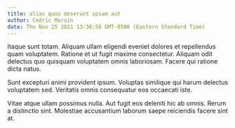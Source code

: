 ```yaml
---
title: alias quos deserunt ipsam aut
author: Cedric Marvin
date: Thu Nov 25 2021 13:36:58 GMT-0500 (Eastern Standard Time)
---
```

Itaque sunt totam. Aliquam ullam eligendi eveniet dolores et repellendus quam voluptatem. Ratione et ut fugit maxime consectetur. Aliquam odit delectus quo quisquam voluptatem omnis laboriosam. Facere qui ratione dicta natus.

 Sunt excepturi animi provident ipsum. Voluptas similique qui harum delectus voluptatem sed. Veritatis omnis consequatur eos occaecati iste.

 Vitae atque ullam possimus nulla. Aut fugit eos deleniti hic ab omnis. Rerum a distinctio sint. Molestiae accusantium laborum saepe reiciendis facere sint at.